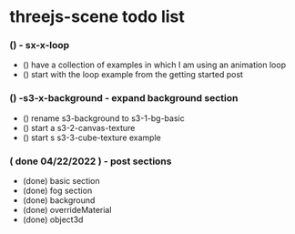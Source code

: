 # threejs-scene todo list

### () - sx-x-loop
* () have a collection of examples in which I am using an animation loop
* () start with the loop example from the getting started post

### () -s3-x-background - expand background section
* () rename s3-background to s3-1-bg-basic
* () start a s3-2-canvas-texture
* () start s s3-3-cube-texture example

### ( done 04/22/2022 ) - post sections
* (done) basic section
* (done) fog section
* (done) background
* (done) overrideMaterial
* (done) object3d